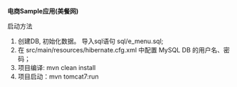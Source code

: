 **电商Sample应用(美餐网)**

启动方法
1. 创建DB, 初始化数据。 导入sql语句 sql/e_menu.sql;
2. 在 src/main/resources/hibernate.cfg.xml 中配置 MySQL DB 的用户名、密码；
3. 项目编译: mvn clean install
4. 项目启动：mvn tomcat7:run